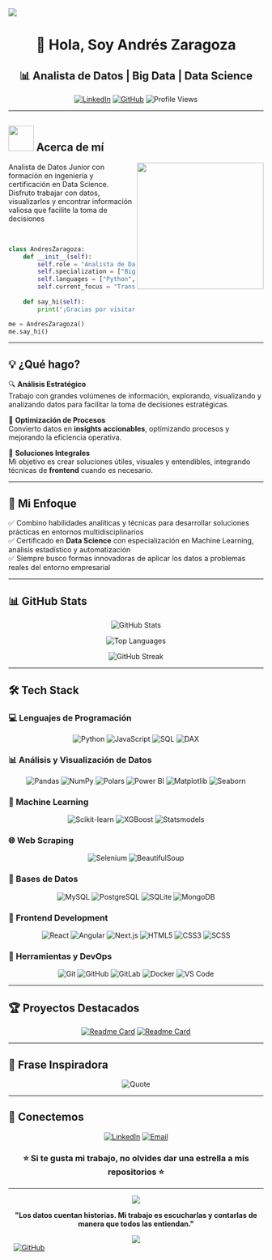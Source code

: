<!--horizontal divider(gradiant)-->
<img src="https://user-images.githubusercontent.com/73097560/115834477-dbab4500-a447-11eb-908a-139a6edaec5c.gif">

<!--h1 without bottom border-->
<div align="center">
  <h1>👋 Hola, Soy Andrés Zaragoza</h1>
</div>

<!--h2 without bottom border-->
<div align="center">
  <h2>📊 Analista de Datos | Big Data | Data Science</h2>
</div>

<div align="center">
  
[![LinkedIn](https://img.shields.io/badge/LinkedIn-0077B5?style=for-the-badge&logo=linkedin&logoColor=white)](https://www.linkedin.com/in/andres-miguel-zaragoza-quintero-bb869a123/)
[![GitHub](https://img.shields.io/badge/GitHub-100000?style=for-the-badge&logo=github&logoColor=white)](https://github.com/andreszaragoza)
![Profile Views](https://komarev.com/ghpvc/?username=andreszaragoza&color=blueviolet&style=for-the-badge)

</div>

---

## <picture><img src="https://github.com/7oSkaaa/7oSkaaa/blob/main/Images/about_me.gif?raw=true" width="50px"></picture> Acerca de mí

<picture>
  <img align="right" src="https://github.com/7oSkaaa/7oSkaaa/blob/main/Images/Right_Side.gif?raw=true" width="250px">
</picture>

Analista de Datos Junior con formación en ingeniería y certificación en Data Science. Disfruto trabajar con datos, visualizarlos y encontrar información valiosa que facilite la toma de decisiones

<br>

```python
class AndresZaragoza:
    def __init__(self):
        self.role = "Analista de Datos"
        self.specialization = ["Big Data", "Data Science", "Machine Learning"]
        self.languages = ["Python", "SQL", "JavaScript", "DAX"]
        self.current_focus = "Transformar datos en decisiones estratégicas"
        
    def say_hi(self):
        print("¡Gracias por visitar mi perfil! Conectemos y colaboremos 🚀")

me = AndresZaragoza()
me.say_hi()
```

---

## 💡 ¿Qué hago?

🔍 **Análisis Estratégico**  
Trabajo con grandes volúmenes de información, explorando, visualizando y analizando datos para facilitar la toma de decisiones estratégicas.

💼 **Optimización de Procesos**  
Convierto datos en **insights accionables**, optimizando procesos y mejorando la eficiencia operativa.

🎯 **Soluciones Integrales**  
Mi objetivo es crear soluciones útiles, visuales y entendibles, integrando técnicas de **frontend** cuando es necesario.

---

## 🧠 Mi Enfoque

✅ Combino habilidades analíticas y técnicas para desarrollar soluciones prácticas en entornos multidisciplinarios  
✅ Certificado en **Data Science** con especialización en Machine Learning, análisis estadístico y automatización  
✅ Siempre busco formas innovadoras de aplicar los datos a problemas reales del entorno empresarial  

---

## 📊 GitHub Stats

<div align="center">
  
![GitHub Stats](https://github-readme-stats.vercel.app/api?username=andreszaragoza&show_icons=true&theme=tokyonight&hide_border=true&count_private=true)

![Top Languages](https://github-readme-stats.vercel.app/api/top-langs/?username=andreszaragoza&layout=compact&theme=tokyonight&hide_border=true)

![GitHub Streak](https://github-readme-streak-stats.herokuapp.com/?user=andreszaragoza&theme=tokyonight&hide_border=true)

</div>

---

## 🛠️ Tech Stack

### 💻 Lenguajes de Programación

<div align="center">

![Python](https://img.shields.io/badge/Python-3776AB?style=for-the-badge&logo=python&logoColor=white)
![JavaScript](https://img.shields.io/badge/JavaScript-F7DF1E?style=for-the-badge&logo=javascript&logoColor=black)
![SQL](https://img.shields.io/badge/SQL-4479A1?style=for-the-badge&logo=mysql&logoColor=white)
![DAX](https://img.shields.io/badge/DAX-F2C811?style=for-the-badge&logo=powerbi&logoColor=black)

</div>

### 📊 Análisis y Visualización de Datos

<div align="center">

![Pandas](https://img.shields.io/badge/Pandas-150458?style=for-the-badge&logo=pandas&logoColor=white)
![NumPy](https://img.shields.io/badge/NumPy-013243?style=for-the-badge&logo=numpy&logoColor=white)
![Polars](https://img.shields.io/badge/Polars-CD792C?style=for-the-badge&logo=polars&logoColor=white)
![Power BI](https://img.shields.io/badge/Power_BI-F2C811?style=for-the-badge&logo=powerbi&logoColor=black)
![Matplotlib](https://img.shields.io/badge/Matplotlib-11557c?style=for-the-badge&logo=python&logoColor=white)
![Seaborn](https://img.shields.io/badge/Seaborn-3776AB?style=for-the-badge&logo=python&logoColor=white)

</div>

### 🤖 Machine Learning

<div align="center">

![Scikit-learn](https://img.shields.io/badge/Scikit--learn-F7931E?style=for-the-badge&logo=scikitlearn&logoColor=white)
![XGBoost](https://img.shields.io/badge/XGBoost-337AB7?style=for-the-badge&logo=python&logoColor=white)
![Statsmodels](https://img.shields.io/badge/Statsmodels-3776AB?style=for-the-badge&logo=python&logoColor=white)

</div>

### 🌐 Web Scraping

<div align="center">

![Selenium](https://img.shields.io/badge/Selenium-43B02A?style=for-the-badge&logo=selenium&logoColor=white)
![BeautifulSoup](https://img.shields.io/badge/BeautifulSoup-3776AB?style=for-the-badge&logo=python&logoColor=white)

</div>

### 💾 Bases de Datos

<div align="center">

![MySQL](https://img.shields.io/badge/MySQL-4479A1?style=for-the-badge&logo=mysql&logoColor=white)
![PostgreSQL](https://img.shields.io/badge/PostgreSQL-316192?style=for-the-badge&logo=postgresql&logoColor=white)
![SQLite](https://img.shields.io/badge/SQLite-07405E?style=for-the-badge&logo=sqlite&logoColor=white)
![MongoDB](https://img.shields.io/badge/MongoDB-47A248?style=for-the-badge&logo=mongodb&logoColor=white)

</div>

### 🎨 Frontend Development

<div align="center">

![React](https://img.shields.io/badge/React-20232A?style=for-the-badge&logo=react&logoColor=61DAFB)
![Angular](https://img.shields.io/badge/Angular-DD0031?style=for-the-badge&logo=angular&logoColor=white)
![Next.js](https://img.shields.io/badge/Next.js-000000?style=for-the-badge&logo=nextdotjs&logoColor=white)
![HTML5](https://img.shields.io/badge/HTML5-E34F26?style=for-the-badge&logo=html5&logoColor=white)
![CSS3](https://img.shields.io/badge/CSS3-1572B6?style=for-the-badge&logo=css3&logoColor=white)
![SCSS](https://img.shields.io/badge/SCSS-CC6699?style=for-the-badge&logo=sass&logoColor=white)

</div>

### 🔧 Herramientas y DevOps

<div align="center">

![Git](https://img.shields.io/badge/Git-F05032?style=for-the-badge&logo=git&logoColor=white)
![GitHub](https://img.shields.io/badge/GitHub-181717?style=for-the-badge&logo=github&logoColor=white)
![GitLab](https://img.shields.io/badge/GitLab-FCA121?style=for-the-badge&logo=gitlab&logoColor=white)
![Docker](https://img.shields.io/badge/Docker-2496ED?style=for-the-badge&logo=docker&logoColor=white)
![VS Code](https://img.shields.io/badge/VS_Code-007ACC?style=for-the-badge&logo=visualstudiocode&logoColor=white)

</div>

---

## 🏆 Proyectos Destacados

<div align="center">

[![Readme Card](https://github-readme-stats.vercel.app/api/pin/?username=andreszaragoza&repo=Productividad-vs-Social-Media&theme=tokyonight&hide_border=true)](https://github.com/andreszaragoza/Productividad-vs-Social-Media)
[![Readme Card](https://github-readme-stats.vercel.app/api/pin/?username=andreszaragoza&repo=Campa-a_Ctr&theme=tokyonight&hide_border=true)](https://github.com/andreszaragoza/Campa-a_Ctr)

</div>

---

## 💭 Frase Inspiradora

<p align="center">
    <img alt="Quote" src="https://quotes-github-readme.vercel.app/api?type=horizontal&theme=tokyonight&animation=grow_out_in&quote=Si%20lo%20sue%C3%B1as,%20lo%20puedes%20lograr&author=Walt%20Disney">
</p>

---

## 🤝 Conectemos

<div align="center">

[![LinkedIn](https://img.shields.io/badge/LinkedIn-0077B5?style=for-the-badge&logo=linkedin&logoColor=white)](https://www.linkedin.com/in/andres-miguel-zaragoza-quintero-bb869a123/)
[![Email](https://img.shields.io/badge/Email-D14836?style=for-the-badge&logo=gmail&logoColor=white)](mailto:tu-email@ejemplo.com)

</div>

<div align="center">
  
### ⭐ Si te gusta mi trabajo, no olvides dar una estrella a mis repositorios ⭐

</div>

---

<div align="center">
  <img src="https://user-images.githubusercontent.com/73097560/115834477-dbab4500-a447-11eb-908a-139a6edaec5c.gif">
  
  **"Los datos cuentan historias. Mi trabajo es escucharlas y contarlas de manera que todos las entiendan."**
  
  <img src="https://user-images.githubusercontent.com/73097560/115834477-dbab4500-a447-11eb-908a-139a6edaec5c.gif">
</div>
  </a>
  <a href="https://github.com/andreszaragoza9" target="_blank" style="margin-left: 10px;">
    <img src="https://img.icons8.com/doodle/40/000000/github--v1.png" alt="GitHub">
  </a>
</p>



